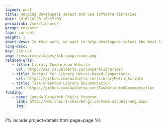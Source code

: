 ```yaml
---
layout: post
title: Helping developers select and use software libraries
date: 2016-10-26 16:37:00
permalink: /smr/lib-use/
group: research
tags: current
weight: 1
short-desc: In this work, we want to help developers select the best library and code snippet to use based on their current taks and needs. We explore how we can mine software repositories to extract information that can be used to compare libraries and their corresponding APIs, to eventually help the developer accomplish their current task.
long-desc:
key: lib-use
img: /resources/images/lib-comparison.png
related-urls:
   - title: Library Comparison Website
     url: http://smr.cs.ualberta.ca/comparelibraries/
   - title: Scripts for Library Metric-based Comparisons
     url: https://github.com/ualberta-smr/LibraryMetricScripts
   - title: Task-oriented Library Documentation
     url: https://github.com/ualberta-smr/TaskOrientedDocumentation
funding:
   - name: Canada Research Chairs Program
     link: http://www.chairs-chaires.gc.ca/home-accueil-eng.aspx
     img:
---
```


{% include project-details.html page=page %}


